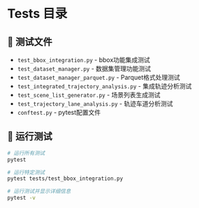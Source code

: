 # Tests 目录

## 📁 测试文件

- `test_bbox_integration.py` - bbox功能集成测试
- `test_dataset_manager.py` - 数据集管理功能测试
- `test_dataset_manager_parquet.py` - Parquet格式处理测试
- `test_integrated_trajectory_analysis.py` - 集成轨迹分析测试
- `test_scene_list_generator.py` - 场景列表生成测试
- `test_trajectory_lane_analysis.py` - 轨迹车道分析测试
- `conftest.py` - pytest配置文件

## 🚀 运行测试

```bash
# 运行所有测试
pytest

# 运行特定测试
pytest tests/test_bbox_integration.py

# 运行测试并显示详细信息
pytest -v
```